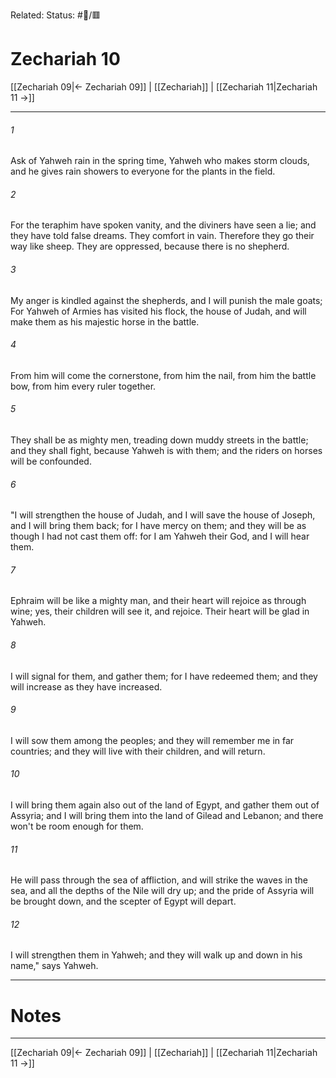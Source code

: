 Related:
Status: #📖/🟥
# Zechariah 10

[[Zechariah 09|← Zechariah 09]] | [[Zechariah]] | [[Zechariah 11|Zechariah 11 →]]
***



###### 1 
Ask of Yahweh rain in the spring time, Yahweh who makes storm clouds, and he gives rain showers to everyone for the plants in the field. 

###### 2 
For the teraphim have spoken vanity, and the diviners have seen a lie; and they have told false dreams. They comfort in vain. Therefore they go their way like sheep. They are oppressed, because there is no shepherd. 

###### 3 
My anger is kindled against the shepherds, and I will punish the male goats; For Yahweh of Armies has visited his flock, the house of Judah, and will make them as his majestic horse in the battle. 

###### 4 
From him will come the cornerstone, from him the nail, from him the battle bow, from him every ruler together. 

###### 5 
They shall be as mighty men, treading down muddy streets in the battle; and they shall fight, because Yahweh is with them; and the riders on horses will be confounded. 

###### 6 
"I will strengthen the house of Judah, and I will save the house of Joseph, and I will bring them back; for I have mercy on them; and they will be as though I had not cast them off: for I am Yahweh their God, and I will hear them. 

###### 7 
Ephraim will be like a mighty man, and their heart will rejoice as through wine; yes, their children will see it, and rejoice. Their heart will be glad in Yahweh. 

###### 8 
I will signal for them, and gather them; for I have redeemed them; and they will increase as they have increased. 

###### 9 
I will sow them among the peoples; and they will remember me in far countries; and they will live with their children, and will return. 

###### 10 
I will bring them again also out of the land of Egypt, and gather them out of Assyria; and I will bring them into the land of Gilead and Lebanon; and there won't be room enough for them. 

###### 11 
He will pass through the sea of affliction, and will strike the waves in the sea, and all the depths of the Nile will dry up; and the pride of Assyria will be brought down, and the scepter of Egypt will depart. 

###### 12 
I will strengthen them in Yahweh; and they will walk up and down in his name," says Yahweh.

---
# Notes


***
[[Zechariah 09|← Zechariah 09]] | [[Zechariah]] | [[Zechariah 11|Zechariah 11 →]]
